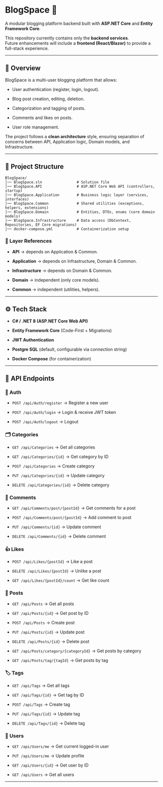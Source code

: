 ﻿BlogSpace 📝
============

A modular blogging platform backend built with **ASP.NET Core** and **Entity Framework Core**.

This repository currently contains only the **backend services**.\
Future enhancements will include a **frontend (React/Blazor)** to provide a full-stack experience.

* * * * *

🚀 Overview
-----------

BlogSpace is a multi-user blogging platform that allows:

-   User authentication (register, login, logout).

-   Blog post creation, editing, deletion.

-   Categorization and tagging of posts.

-   Comments and likes on posts.

-   User role management.

The project follows a **clean architecture** style, ensuring separation of concerns between API, Application logic, Domain models, and Infrastructure.

* * * * *

📂 Project Structure
--------------------

```
BlogSpace/
│── BlogSpace.sln                # Solution file
│── BlogSpace.API                # ASP.NET Core Web API (controllers, startup)
│── BlogSpace.Application        # Business logic layer (services, interfaces)
│── BlogSpace.Common             # Shared utilities (exceptions, helpers, extensions)
│── BlogSpace.Domain             # Entities, DTOs, enums (core domain models)
│── BlogSpace.Infrastructure     # Data access (DbContext, Repositories, EF Core migrations)
│── docker-compose.yml           # Containerization setup

```

### 🔗 Layer References

-   **API** → depends on Application & Common.

-   **Application** → depends on Infrastructure, Domain & Common.

-   **Infrastructure** → depends on Domain & Common.

-   **Domain** → independent (only core models).

-   **Common** → independent (utilities, helpers).

* * * * *

⚙️ Tech Stack
-------------

-   **C# / .NET 8 (ASP.NET Core Web API)**

-   **Entity Framework Core** (Code-First + Migrations)

-   **JWT Authentication**

-   **Postgre SQL** (default, configurable via connection string)

-   **Docker Compose** (for containerization)

* * * * *

📌 API Endpoints
----------------

### 🔐 Auth

-   `POST /api/Auth/register` → Register a new user

-   `POST /api/Auth/login` → Login & receive JWT token

-   `POST /api/Auth/logout` → Logout

### 🗂 Categories

-   `GET /api/Categories` → Get all categories

-   `GET /api/Categories/{id}` → Get category by ID

-   `POST /api/Categories` → Create category

-   `PUT /api/Categories/{id}` → Update category

-   `DELETE /api/Categories/{id}` → Delete category

### 💬 Comments

-   `GET /api/Comments/post/{postId}` → Get comments for a post

-   `POST /api/Comments/post/{postId}` → Add comment to post

-   `PUT /api/Comments/{id}` → Update comment

-   `DELETE /api/Comments/{id}` → Delete comment

### 👍 Likes

-   `POST /api/Likes/{postId}` → Like a post

-   `DELETE /api/Likes/{postId}` → Unlike a post

-   `GET /api/Likes/{postId}/count` → Get like count

### 📝 Posts

-   `GET /api/Posts` → Get all posts

-   `GET /api/Posts/{id}` → Get post by ID

-   `POST /api/Posts` → Create post

-   `PUT /api/Posts/{id}` → Update post

-   `DELETE /api/Posts/{id}` → Delete post

-   `GET /api/Posts/category/{categoryId}` → Get posts by category

-   `GET /api/Posts/tag/{tagId}` → Get posts by tag

### 🏷 Tags

-   `GET /api/Tags` → Get all tags

-   `GET /api/Tags/{id}` → Get tag by ID

-   `POST /api/Tags` → Create tag

-   `PUT /api/Tags/{id}` → Update tag

-   `DELETE /api/Tags/{id}` → Delete tag

### 👤 Users

-   `GET /api/Users/me` → Get current logged-in user

-   `PUT /api/Users/me` → Update profile

-   `GET /api/Users/{id}` → Get user by ID

-   `GET /api/Users` → Get all users


* * * * *
